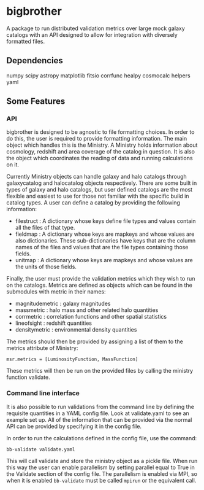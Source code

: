 # bigbrother

A package to run distributed validation metrics over large mock galaxy catalogs with an API designed to allow for integration with diversely formatted files.

## Dependencies

numpy
scipy
astropy
matplotlib
fitsio
corrfunc
healpy
cosmocalc
helpers
yaml

## Some Features

### API
bigbrother is designed to be agnostic to file formatting choices. In order to do this, the user is required to provide formatting information. The main object which handles this is the Ministry. A Ministry holds information about cosmology, redshift and area coverage of the catalog in question. It is also the object which coordinates the reading of data and running calculations on it.

Currently Ministry objects can handle galaxy and halo catalogs through galaxycatalog and halocatalog objects respectively. There are some built in types of galaxy and halo catalogs, but user defined catalogs are the most flexible and easiest to use for those not familiar with the specific build in catalog types. A user can define a catalog by providing the following information:

* filestruct : A dictionary whose keys define file types and values contain all the files of that type.
* fieldmap   : A dictionary whose keys are mapkeys and whose values are also  dictionaries. These sub-dictionaries have keys that are the column names of the files and values that are the file types containing those fields.
* unitmap    : A dictionary whose keys are mapkeys and whose values are the units of those fields.

Finally, the user must provide the validation metrics which they wish to run on the catalogs. Metrics are defined as objects which can be found in the submodules with metric in their names:

* magnitudemetric : galaxy magnitudes
* massmetric      : halo mass and other related halo quantities
* corrmetric      : correlation functions and other spatial statistics
* lineofsight     : redshift quantities
* densitymetric   : environmental density quantities

The metrics should then be provided by assigning a list of them to the metrics attribute of Ministry:

`` msr.metrics = [LuminosityFunction, MassFunction] ``

 These metrics will then be run on the provided files by calling the ministry function validate.

### Command line interface
It is also possible to run validations from the command line by defining the requisite quantities in a YAML config file. Look at validate.yaml to see an example set up. All of the information that can be provided via the normal API can be provided by specifying it in the config file.

In order to run the calculations defined in the config file, use the command:

`` bb-validate validate.yaml ``

This will call validate and store the ministry object as a pickle file. When run this way the user can enable parallelism by setting parallel equal to True in the Validate section of the config file. The parallelism is enabled via MPI, so when it is enabled ``bb-validate`` must be called ``mpirun`` or the equivalent call.
